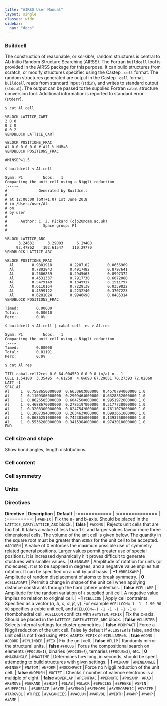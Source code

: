 ```yaml
---
title: "AIRSS User Manual"
layout: single
classes: wide
sidebar:
  nav: "docs"
---
```


### Buildcell

The construction of reasonable, or _sensible_, random structures is central to Ab Initio Random Structure Searching (AIRSS). The Fortran `buildcell` tool is provided in the AIRSS package for this purpose. It can build structures from scratch, or modify structures specified using the Castep `.cell` format. The random structures generated  are output in the Castep `.cell` format. `buildcell` reads from standard input (`stdin`), and writes to standard output (`stdout`). The output can be passed to the supplied Fortran `cabal` structure conversion tool. Additional information is reported to standard error (`stderr`).

```console
$ cat Al.cell

%BLOCK LATTICE_CART
2 0 0
0 2 0
0 0 2
%ENDBLOCK LATTICE_CART

%BLOCK POSITIONS_FRAC
Al 0.0 0.0 0.0 # Al1 % NUM=8
%ENDBLOCK POSITIONS_FRAC

#MINSEP=1.5

$ buildcell < Al.cell

Symm: P1         Nops:   1
Compacting the unit cell using a Niggli reduction
:----~
#              Generated by Buildcell
#
# at 12:00:00 (GMT+1.0) 1st June 2018
# in /Users/user/Al
# on
# by user
#
#      Author: C. J. Pickard (cjp20@cam.ac.uk)
#                Space group: P1
#

%BLOCK LATTICE_ABC
      3.24631      3.29003      6.29400
     92.47862    102.61547    110.29770
%ENDBLOCK LATTICE_ABC

%BLOCK POSITIONS_FRAC
  Al        0.9801918        0.2287102        0.0656909
  Al        0.7802843        0.4917482        0.8797641
  Al        0.2606859        0.2945663        0.8997372
  Al        0.4531337        0.7917730        0.6072080
  Al        0.5479149        0.1049917        0.1511797
  Al        0.6110164        0.7229138        0.0359822
  Al        0.4599122        0.2232240        0.3707223
  Al        0.6281024        0.9946698        0.8485314
%ENDBLOCK POSITIONS_FRAC

Timed:        0.00000
Total:        0.00610
Perc:         0.0%

$ buildcell < Al.cell | cabal cell res > Al.res

Symm: P1         Nops:   1
Compacting the unit cell using a Niggli reduction
:---~
Timed:        0.00000
Total:        0.01191
Perc:         0.0%

$ cat Al.res

TITL cabal-cell2res 0.0 64.004559 0.0 0 8 (n/a) n - 1
CELL 1.54180  3.35495  4.61258  4.86690 67.29051 70.27393 72.02060
LATT -1
SFAC Al
Al     1  0.7588650000000  0.6630602000000  0.4570794000000 1.0
Al     1  0.1109306000000  0.2909464000000  0.6328852000000 1.0
Al     1  0.8626585000000  0.6047508000000  0.9951972000000 1.0
Al     1  0.4688670000000  0.2785197000000  0.3177728000000 1.0
Al     1  0.3208300000000  0.8247542000000  0.7611079000000 1.0
Al     1  0.1007394000000  0.2634639000000  0.0993661000000 1.0
Al     1  0.0686251000000  0.7423036000000  0.1393760000000 1.0
Al     1  0.5536280000000  0.3415304000000  0.9743010000000 1.0
END
```

### Cell size and shape

Show bond angles, length distributions.

### Cell content

### Cell symmetry

### Units

### Directives

**Directive**     | **Description** | **Default** |
:============     | :============== | :=========: |
`#ABFIX`          | Fix the a- and b-axis. Should be placed in the `LATTICE_CART`/`LATTICE_ABC` block. | **false** |
`#ACONS`          | Rejects unit cells that are too flat. It takes a value of less than 1.0, and larger values favour more three dimensional cells. The volume of the unit cell is given below. The quantity in the square root must be greater than `ACONS` for the unit cell to be accepted.
`#ADJGEN`         | A value of 0 enforces the maximum possible use of symmetry related general positions. Larger values permit greater use of special positions. It is increased dynamically if it proves difficult to generate stuctures with smaller values. | **0**
`#ANGAMP`         | Amplitude of rotation for units (or molecules). It is to be supplied in degrees, and a negative value implies full rotation. It can be specified on a unit by unit basis. | **−1**
`#BREAKAMP`       | Amplitude of random displacement of atoms to break symmetry. | **0**
`#CELLADAPT`      | Permit a change in shape of the unit cell when applying distance constraints through the hard sphere potentials. | **false**
`#CELLAMP`        | Amplitude for the random variation of a supplied unit cell. A negative value implies no relation to original cell. | **−1**
`#CELLCON`        | Apply cell contraints. Specified as a vector (*a*, *b*, *c*, *α*, *β*, *γ*). For example `#CELLCON=-1 -1 -1 90 90 90` specifies a cubic unit cell, and `#CELLCON=-1 -1 -1 -1 -1 -1` a rhombohedral cell. `#CELLCON` conflicts with `#SYSTEM`.
`#CFIX`           | Fix the c-axis. Should be placed in the `LATTICE_CART`/`LATTICE_ABC` block. | **false**
`#CLUSTER`        | Selects internal settings for cluster geometries. | **false**
`#COMPACT`        | Force a Niggli reduction of the unit cell. False by default if `#CLUSTER` is false, and the unit cell is not fixed using `#FIX`, `#ABFIX`, `#CFIX` or `#CELLAMP=0`. | **true**
`#CONS`           | 
`#COORD`          |
`#CYLINDER`       |
`#FIX`            | Fix the unit cell. | **false**
`#FLIP`           | Randomly mirror the structural units. | **false**
`#FOCUS`          | Focus the compositional search on elements (`#FOCUS=1`), binaries (`#FOCUS=2`), ternaries (`#FOCUS=3`), etc. | **0**
`#MAXBANGLE`      | 
`#MAXTIME`        | Determines how long, in seconds, should be spent attempting to build structures with given settings. | **1**
`#MINAMP`         | 
`#MINBANGLE`      |
`#MINSEP`         |
`#NATOM`          |
`#NFORM`          |
`#NOCOMPACT`      | Force no Niggli reduction of the unit cell. | **false**
`#NOPUSH`         | 
`#OCTET`          | Checks if number of valence electrons is a multiple of eight. | **false**
`#OVERLAP`        |
`#PERMFRAC`       |
`#PERMUTE`        |
`#POSAMP`         |
`#RAD`            |
`#REMOVE`         |
`#SGRANK`         |
`#SHIFT`          |
`#SLAB`           |
`#SLACK`          |
`#SPECIES`        |
`#SPHERE`         |
`#SPIN`           |
`#SUPERCELL`      |
`#SURFACE`        |
`#SYMM`           |
`#SYMMNO`         |
`#SYMMOPS`        |
`#SYMMORPHIC`     |
`#SYSTEM`         |
`#TARGVOL`        |
`#THREE`          |
`#VACANCIES`      |
`#VACUUM`         |
`#VARVOL`         |
`#WIDTH`          |
`#XAMP`           |
`#YAMP`           |
`#ZAMP`           |
